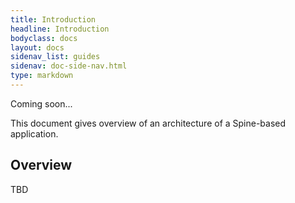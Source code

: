```yaml
---
title: Introduction
headline: Introduction
bodyclass: docs
layout: docs
sidenav_list: guides
sidenav: doc-side-nav.html
type: markdown
---
```


<p class="coming-soon">Coming soon...</p>

<p>This document gives overview of an architecture of
a Spine-based application.</p>

<div id="toc" class="toc hide-block"></div>

## Overview

TBD

